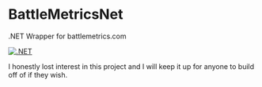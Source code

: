 # BattleMetricsNet
.NET Wrapper for battlemetrics.com

[![.NET](https://github.com/MangoDevx/BattleMetricsNet/actions/workflows/dotnet.yml/badge.svg)](https://github.com/MangoDevx/BattleMetricsNet/actions/workflows/dotnet.yml)

I honestly lost interest in this project and I will keep it up for anyone to build off of if they wish.
